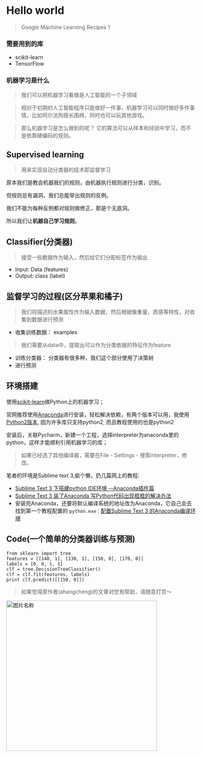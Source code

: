 # Hello world
> Google Machine Learning Recipes 1
### 需要用到的库
* scikit-learn
* TensorFlow

### 机器学习是什么
> 我们可以把机器学习看做是人工智能的一个子领域

> 相对于初期的人工智能程序只能做好一件事，机器学习可以同时做好多件事情，比如阿尔法狗擅长围棋，同时也可以玩其他游戏。

> 那么机器学习是怎么做到的呢？
> 它的算法可以从样本和经验中学习，而不是依靠硬编码的规则。

## Supervised learning
> 用来实现自动分类器的技术即监督学习

原本我们是教会机器我们的规则，由机器执行规则进行分类，识别。

但规则总有漏洞，我们总能举出规则的反例。

我们不能为每种反例都对规则做修正，那是个无底洞。

所以我们让**机器自己学习规则**。

## Classifier(分类器)
> 接受一些数据作为输入，然后给它们分配标签作为输出

* Input: Data (features)
* Output: class (label)

## 监督学习的过程(区分苹果和橘子)

> 我们将描述的水果属性作为输入数据，然后根据像重量，质感等特性，对收集到数据进行预测

* 收集训练数据： examples

> 我们需要从data中，提取出可以作为分类依据的特征作为feature

* 训练分类器： 分类器有很多种，我们这个部分使用了决策树
* 进行预测

## 环境搭建


使用[scikit-learn](http://scikit-learn.org/stable/index.html)做Python上的机器学习；

官网推荐使用[Anaconda](https://www.continuum.io/downloads)进行安装，轻松解决依赖，有两个版本可以用，我使用[Python2版本](http://repo.continuum.io/archive/Anaconda2-4.0.0-Linux-x86_64.sh), 因为许多库只支持python2, 而且教程使用的也是python2

安装后，关联Pycharm，新建一个工程，选择interpreter为anaconda里的python，这样才能顺利引用机器学习的库；

> 如果已经选了其他编译器，需要在File - Settings - 搜索interpreter，修改。

笔者的环境是Sublime text 3,偷个懒，扔几篇网上的教程:

* [Sublime Text 3 下搭建python IDE环境 --Anaconda插件篇](http://www.cnblogs.com/nx520zj/p/5787393.html)
* [Sublime Text 3 装了Anaconda 写Python代码出现框框的解决办法](http://blog.csdn.net/kinglearnjava/article/details/49307463)
* 安装完Anaconda，还要将默认编译系统的地址改为Anaconda，它自己会去找到第一个教程配置的 `python.exe` :
  [配置Sublime Text 3 的Anaconda编译环境](http://blog.csdn.net/zhihaoma/article/details/50917915)


## Code(一个简单的分类器训练与预测)
    from sklearn import tree
    features = [[140, 1], [130, 1], [150, 0], [170, 0]]
    labels = [0, 0, 1, 1]
    clf = tree.DecisionTreeClassifier()
    clf = clf.fit(features, labels)
    print clf.predict([[150, 0]])


> 如果觉得原作者(ahangcheng)的文章对您有帮助，请随意打赏～

<img src="https://github.com/ahangchen/GoogleML/raw/master/res/wxmoney.jpg" width = "400" height = "400" alt="图片名称" align=center />